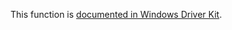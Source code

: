 This function is [documented in Windows Driver Kit](https://learn.microsoft.com/en-us/windows-hardware/drivers/ddi/ntifs/nf-ntifs-rtlcreateacl).
